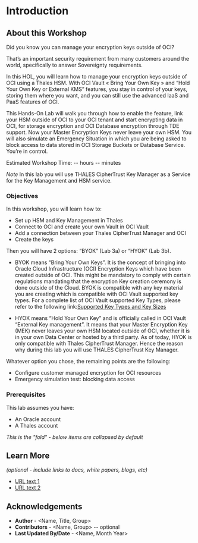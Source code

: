 # Introduction

## About this Workshop

Did you know you can manage your encryption keys outside of OCI? 

That’s an important security requirement from many customers around the world, specifically to answer Sovereignty requirements. 

In this HOL, you will learn how to manage your encryption keys outside of OCI using a Thales HSM. With OCI Vault « Bring Your Own Key » and “Hold Your Own Key or External KMS” features, you stay in control of your keys, storing them where you want, and you can still use the advanced IaaS and PaaS features of OCI. 

This Hands-On Lab will walk you through how to enable the feature, link your HSM outside of OCI to your OCI tenant and start encrypting data in OCI, for storage encryption and OCI Database encryption through TDE support. Now your Master Encryption Keys never leave your own HSM. You will also simulate an Emergency Situation in which you are being asked to block access to data stored in OCI Storage Buckets or Database Service. You’re in control. 

Estimated Workshop Time: -- hours -- minutes 

*Note* In this lab you will use THALES CipherTrust Key Manager as a Service for the Key Management and HSM service. 


### Objectives

In this workshop, you will learn how to:
* Set up HSM and Key Management in Thales
* Connect to OCI and create your own Vault in OCI Vault
* Add a connection between your Thales CipherTrust Manager and OCI
* Create the keys

Then you will have 2 options: “BYOK” (Lab 3a) or “HYOK” (Lab 3b). 

* BYOK means “Bring Your Own Keys”. It is the concept of bringing into Oracle Cloud Infrastructure (OCI) Encryption Keys which have been created outside of OCI. This might be mandatory to comply with certain regulations mandating that the encryption Key creation ceremony is done outside of the Cloud. 
BYOK is compatible with any key material you are creating which is compatible with OCI Vault supported key types. 
For a complete list of OCI Vault supported Key Types, please refer to the following link:[Supported Key Types and Key Sizes](https://docs.oracle.com/en-us/iaas/Content/KeyManagement/Tasks/importingkeys.htm)

* HYOK means “Hold Your Own Key” and is officially called in OCI Vault “External Key management”. It means that your Master Encryption Key (MEK) never leaves your  own HSM located outside of OCI, whether it is in your own Data Center or hosted by a third party. 
As of today, HYOK is only compatible with Thales CipherTrust Manager. Hence the reason why during this lab you will use THALES CipherTrust Key Manager.

Whatever option you chose, the remaining points are the following:

* Configure customer managed encryption for OCI resources
* Emergency simulation test: blocking data access


### Prerequisites

This lab assumes you have:
* An Oracle account
* A Thales account

*This is the "fold" - below items are collapsed by default*


## Learn More

*(optional - include links to docs, white papers, blogs, etc)*

* [URL text 1](http://docs.oracle.com)
* [URL text 2](http://docs.oracle.com)

## Acknowledgements
* **Author** - <Name, Title, Group>
* **Contributors** -  <Name, Group> -- optional
* **Last Updated By/Date** - <Name, Month Year>
